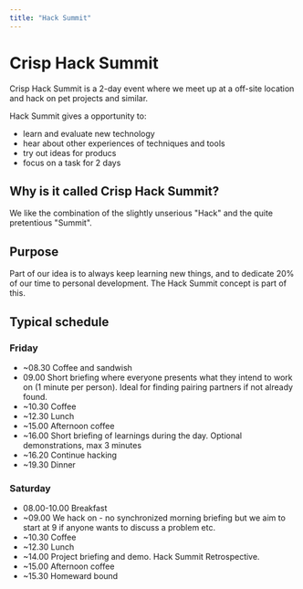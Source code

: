 ```yaml
---
title: "Hack Summit"
---
```

 
# Crisp Hack Summit

Crisp Hack Summit is a 2-day event where we meet up at a off-site location and hack on pet projects and similar. 

Hack Summit gives a opportunity to:

* learn and evaluate new technology
* hear about other experiences of techniques and tools
* try out ideas for producs
* focus on a task for 2 days

## Why is it called Crisp Hack Summit?

We like the combination of the slightly unserious "Hack" and the quite pretentious "Summit".

## Purpose

Part of our idea is to always keep learning new things, and to dedicate 20% of our time to personal development. The Hack Summit concept is part of this.

## Typical schedule

### Friday

* ~08.30 Coffee and sandwish
* 09.00 Short briefing where everyone presents what they intend to work on (1 minute per person). Ideal for finding pairing partners if not already found.
* ~10.30 Coffee
* ~12.30 Lunch
* ~15.00 Afternoon coffee
* ~16.00 Short briefing of learnings during the day. Optional demonstrations, max 3 minutes
* ~16.20 Continue hacking
* ~19.30 Dinner

### Saturday

* 08.00-10.00 Breakfast
* ~09.00 We hack on - no synchronized morning briefing but we aim to start at 9 if anyone wants to discuss a problem etc.
* ~10.30 Coffee
* ~12.30 Lunch
* ~14.00 Project briefing and demo. Hack Summit Retrospective.
* ~15.00 Afternoon coffee
* ~15.30 Homeward bound
